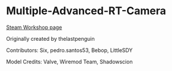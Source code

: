 # Multiple-Advanced-RT-Camera
[Steam Workshop page](https://steamcommunity.com/sharedfiles/filedetails/?id=1940264801)

Originally created by thelastpenguin

Contributors: Six, pedro.santos53, Bebop, LittleSDY

Model Credits: Valve, Wiremod Team, Shadowscion
